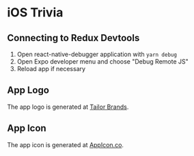 # iOS Trivia

## Connecting to Redux Devtools

1. Open react-native-debugger application with `yarn debug`
2. Open Expo developer menu and choose "Debug Remote JS"
3. Reload app if necessary

## App Logo

The app logo is generated at [Tailor Brands](https://studio.tailorbrands.com/brands/6620666336/home).

## App Icon

The app icon is generated at [AppIcon.co](https://appicon.co/).
